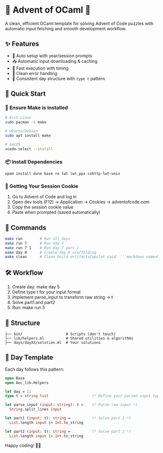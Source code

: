 # 🎄 Advent of OCaml 🎄

A clean, efficient OCaml template for solving Advent of Code puzzles with automatic input fetching and smooth development workflow.

## ✨ Features

- 🚀 Auto setup with year/session prompts
- 📥 Automatic input downloading & caching
- 🏃 Fast execution with timing
- 🎯 Clean error handling
- 📁 Consistent day structure with `type t` pattern

## 🚀 Quick Start

### 🔧 Ensure Make is installed
```bash
# Arch Linux
sudo pacman -S make

# Ubuntu/Debian
sudo apt install make

# macOS
xcode-select --install
```

### 📦 Install Dependencies
```bash
opam install dune base re lwt lwt_ppx cohttp-lwt-unix
```
### 🍪 Getting Your Session Cookie
1. Go to Advent of Code and log in
2. Open dev tools (F12) → Application → Cookies → adventofcode.com
3. Copy the session cookie value
4. Paste when prompted (saved automatically)

## 🔧 Commands
```bash
make run        # Run all days
make run 7      # Run day 7
make run 7 1    # Run day 7 part 1
make day 8      # Create day 8 scaffolding
make clean      # Clean build artifactsCopilot said: ```markdown name=README.md # 🎄 Advent of OCaml 🎄 A
```

## 🛠️ Workflow
1. Create day: make day 5
2. Define type t for your input format
3. Implement parse_input to transform raw string → t
4. Solve part1 and part2
5. Run: make run 5

## 📁 Structure
```
├── bin/                    # Scripts (don't touch)
├── lib/helpers.ml          # Shared utilities & algorithms  
├── days/dayXX/solution.ml  # Your solutions
```

## 📝 Day Template
Each day follows this pattern:
```ocaml
open Base
open Aoc_lib.Helpers

let day = 11
type t = string list                    (* Define your parsed input type *)

let parse_input (input: string): t =    (* Parse raw input *)
  String.split_lines input

let part1 (input: t): string =          (* Solve part 1 *)
  List.length input |> Int.to_string

let part2 (input: t): string =          (* Solve part 2 *)
  List.length input |> Int.to_string
```

Happy coding! 🎄✨

